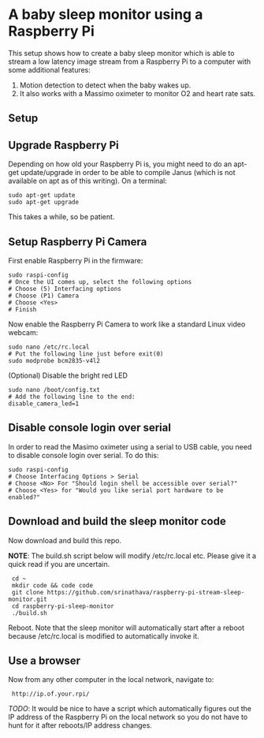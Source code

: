# A baby sleep monitor using a Raspberry Pi

This setup shows how to create a baby sleep monitor which is able to stream a low latency image stream from a Raspberry Pi to a computer with some additional features:

1. Motion detection to detect when the baby wakes up.
2. It also works with a Massimo oximeter to monitor O2 and heart rate sats.

## Setup
## Upgrade Raspberry Pi

Depending on how old your Raspberry Pi is, you might need to do an apt-get
update/upgrade in order to be able to compile Janus (which is not available
on apt as of this writing). On a terminal:

    sudo apt-get update
    sudo apt-get upgrade
    
This takes a while, so be patient.

## Setup Raspberry Pi Camera

First enable Raspberry Pi in the firmware:

    sudo raspi-config
    # Once the UI comes up, select the following options
    # Choose (5) Interfacing options
    # Choose (P1) Camera
    # Choose <Yes>
    # Finish

Now enable the Raspberry Pi Camera to work like a standard Linux video
webcam:

    sudo nano /etc/rc.local
    # Put the following line just before exit(0)
    sudo modprobe bcm2835-v4l2

(Optional) Disable the bright red LED

    sudo nano /boot/config.txt
    # Add the following line to the end:
    disable_camera_led=1

## Disable console login over serial

In order to read the Masimo oximeter using a serial to USB cable, you need to disable console login over serial. To do this:

    sudo raspi-config
    # Choose Interfacing Options > Serial
    # Choose <No> For "Should login shell be accessible over serial?"
    # Choose <Yes> for "Would you like serial port hardware to be enabled?"

## Download and build the sleep monitor code

Now download and build this repo. 

**NOTE**: The build.sh script below will modify /etc/rc.local etc. Please give it a quick read if you are uncertain.

     cd ~
     mkdir code && code code
     git clone https://github.com/srinathava/raspberry-pi-stream-sleep-monitor.git
     cd raspberry-pi-sleep-monitor
     ./build.sh
     
Reboot. Note that the sleep monitor will automatically start after a reboot because /etc/rc.local is modified to automatically invoke it.

## Use a browser

Now from any other computer in the local network, navigate to:

     http://ip.of.your.rpi/

*TODO*: It would be nice to have a script which automatically figures out the IP address of the Raspberry Pi on the local network so you do not have to hunt for it after reboots/IP address changes.
